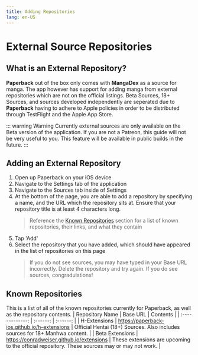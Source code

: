 ```yaml
---
title: Adding Repositories
lang: en-US
---
```


# External Source Repositories
## What is an External Repository?
**Paperback** out of the box only comes with **MangaDex** as a source for manga. The app however has support for adding manga from external repositories which are not on the official listings. Beta Sources, 18+ Sources, and sources developed independently are seperated due to **Paperback** having to adhere to Apple policies in order to be distributed through TestFlight and the Apple App Store. 

::: warning Warning
Currently external sources are only available on the Beta version of the application. If you are not a Patreon, this guide will not be very useful to you. This feature will be available in public builds in the future.
:::


## Adding an External Repository
1. Open up Paperback on your iOS device
1. Navigate to the Settings tab of the application
1. Navigate to the Sources tab inside of Settings
1. At the bottom of the page, you are able to add a repository by specifying a name, and the URL which the repository sits at. Ensure that your repository title is at least 4 characters long.
    > Reference the [Known Repositories](/help/guides/adding-repos/#known-repositories) section for a list of known repositories, their links, and what they contain
1. Tap 'Add'
1. Select the repository that you have added, which should have appeared in the list of repositories on this page
    > If you do not see sources, you may have typed in your Base URL incorrectly. Delete the repository and try again. If you do see sources, congradulations!

## Known Repositories
This is a list of all of the known repositories currently for Paperback, as well as the repository contents.
| Repository Name | Base URL | Contents |
| :-------------: | :------: | :------: |
| H-Extensions    | https://paperback-ios.github.io/h-extensions | Official Hentai (18+) Sources. Also includes sources for 18+ Manhwa content. |
| Beta Extensions | https://conradweiser.github.io/extensions | These extensions are upcoming to the official repository. These sources may or may not work. |